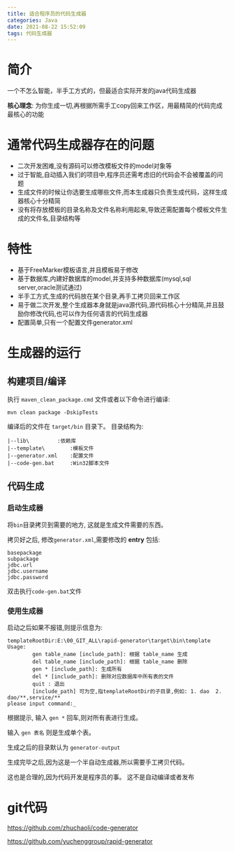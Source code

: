 ```yaml
---
title: 适合程序员的代码生成器
categories: Java
date: 2021-08-22 15:52:09
tags: 代码生成器
---
```


# 简介

一个不怎么智能，半手工方式的，但最适合实际开发的java代码生成器

**核心理念**: 为你生成一切,再根据所需手工copy回来工作区，用最精简的代码完成最核心的功能 <!-- more -->

# 通常代码生成器存在的问题

- 二次开发困难,没有源码可以修改模板文件的model对象等
- 过于智能,自动插入我们的项目中,程序员还需考虑旧的代码会不会被覆盖的问题
- 生成文件的时候让你选要生成哪些文件,而本生成器只负责生成代码，这样生成器核心十分精简
- 没有将存放模板的目录名称及文件名称利用起来,导致还需配置每个模板文件生成的文件名,目录结构等

# 特性

- 基于FreeMarker模板语言,并且模板易于修改
- 基于数据库,内建好数据库的model,并支持多种数据库(mysql,sql server,oracle测试通过)
- 半手工方式,生成的代码放在某个目录,再手工拷贝回来工作区
- 易于做二次开发,整个生成器本身就是java源代码,源代码核心十分精简,并且鼓励你修改代码,也可以作为任何语言的代码生成器
- 配置简单,只有一个配置文件generator.xml

# 生成器的运行

## 构建项目/编译

执行 `maven_clean_package.cmd` 文件或者以下命令进行编译:

```
mvn clean package -DskipTests
```

编译后的文件在 `target/bin` 目录下。 目录结构为:

```
|--lib\			:依赖库
|--template\		:模板文件
|--generator.xml	:配置文件
|--code-gen.bat		:Win32脚本文件
```

## 代码生成

### 启动生成器

将`bin`目录拷贝到需要的地方, 这就是生成文件需要的东西。

拷贝好之后, 修改`generator.xml`,需要修改的 **entry** 包括:

```
basepackage
subpackage
jdbc.url
jdbc.username
jdbc.password
```

双击执行`code-gen.bat`文件

### 使用生成器

启动之后如果不报错,则提示信息为:

```
templateRootDir:E:\00_GIT_ALL\rapid-generator\target\bin\template
Usage:
        gen table_name [include_path]: 根据 table_name 生成
        del table_name [include_path]: 根据 table_name 删除
        gen * [include_path]: 生成所有
        del * [include_path]: 删除对应数据库中所有表的文件
        quit : 退出
        [include_path] 可为空,指templateRootDir的子目录,例如: 1. dao  2. dao/**,service/**
please input command:_
```

根据提示, 输入 `gen *` 回车,则对所有表进行生成。

输入 `gen 表名` 则是生成单个表。

生成之后的目录默认为 `generator-output`

生成完毕之后,因为这是一个半自动生成器,所以需要手工拷贝代码。

这也是合理的,因为代码开发是程序员的事。 这不是自动编译或者发布

# git代码

https://github.com/zhuchaoli/code-generator

https://github.com/yuchenggroup/rapid-generator

